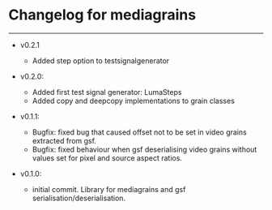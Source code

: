 # Changelog for mediagrains
---------------------------

- v0.2.1
    - Added step option to testsignalgenerator

- v0.2.0:
    - Added first test signal generator: LumaSteps
    - Added copy and deepcopy implementations to grain classes

- v0.1.1:
    - Bugfix: fixed bug that caused offset not to be set in video grains extracted from gsf.
    - Bugfix: fixed behaviour when gsf deserialising video grains without values set for pixel and source aspect ratios.

- v0.1.0:
    - initial commit. Library for mediagrains and gsf serialisation/deserialisation.

